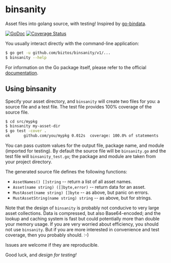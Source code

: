 # binsanity

Asset files into golang source, with testing! Inspired by [go-bindata][gbd].

[![GoDoc][docbadge]][doc] [![Coverage Status][covbadge]][cov]

[docbadge]: https://pkg.go.dev/badge/github.com/biztos/binsanity.svg
[doc]: https://pkg.go.dev/github.com/biztos/binsanity
[covbadge]: https://coveralls.io/repos/github/biztos/binsanity/badge.svg
[cov]: https://coveralls.io/github/biztos/binsanity
[gbd]: https://github.com/jteeuwen/go-bindata

You usually interact directly with the command-line application:

```bash
$ go get -u github.com/biztos/binsanity/v1/...
$ binsanity --help
```

For information on the Go package itself, please refer to the official
[documentation][doc].

## Using binsanity

Specify your asset directory, and `binsanity` will create two files for you:
a source file and a test file. The test file provides 100% coverage of the
source file.

```bash
$ cd src/mypkg
$ binsanity my-asset-dir
$ go test -cover .
ok      github.com/you/mypkg 0.012s  coverage: 100.0% of statements
```

You can pass custom values for the output file, package name, and module
(imported for testing). By default the source file will be `binsanity.go` and
the test file will `binsanity_test.go`; the package and module are taken from
your project directory.

The generated source file defines the following functions:

- `AssetNames() []string` -- return a list of all asset names.
- `Asset(name string) ([]byte,error)` -- return data for an asset.
- `MustAsset(name string) []byte` -- as above, but panic on errors.
- `MustAssetString(name string) string` -- as above, but for strings.

Note that the design of `binsanity` is probably not conducive to very large
asset collections. Data is compressed, but also Base64-encoded; and the
lookup and caching system is fast but could potentially more than double your
memory usage. If you are very worried about efficiency, you should not use
`binsanity`. But if you are more interested in convenience and test coverage,
then you probably should. :-)

Issues are welcome if they are reproducible.

Good luck, and _design for testing!_
